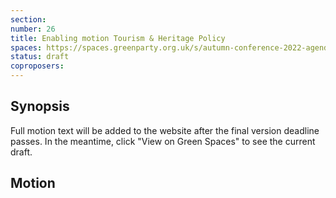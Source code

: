 ```yaml
---
section:
number: 26
title: Enabling motion Tourism & Heritage Policy
spaces: https://spaces.greenparty.org.uk/s/autumn-conference-2022-agenda-forum/?contentId=101280
status: draft
coproposers:
---
```

## Synopsis
Full motion text will be added to the website after the final version deadline passes. In the meantime, click "View on Green Spaces" to see the current draft.

## Motion

